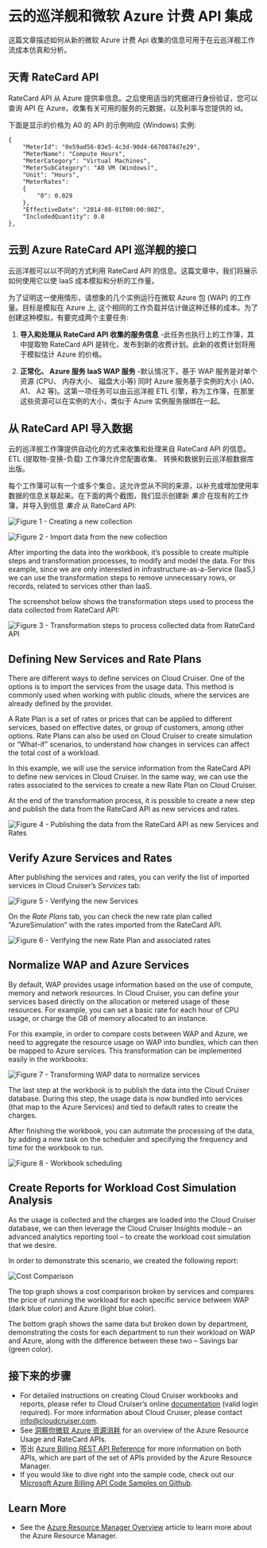 <properties
   pageTitle="Cloud Cruiser and Microsoft Azure Billing API Integration"
   description="Provides a unique perspective from Microsoft Azure Billing partner Cloud Cruiser, on their experiences integrating the Azure Billing APIs into their product.  This is especially useful for Azure and Cloud Cruiser customers that are interested in using/trying Cloud Cruiser for Microsoft Azure Pack."
   services="billing"
   documentationCenter=""
   authors="BryanLa"
   manager="mbaldwin"
   editor=""/>

<tags
   ms.service="billing"
   ms.devlang="na"
   ms.topic="article"
   ms.tgt_pltfrm="na"
   ms.workload="billing"
   ms.date="06/17/2015"
   ms.author="mobandyo;sirishap;bryanla"/>

# 云的巡洋舰和微软 Azure 计费 API 集成 

这篇文章描述如何从新的微软 Azure 计费 Api 收集的信息可用于在云巡洋舰工作流成本仿真和分析。

## 天青 RateCard API
RateCard API 从 Azure 提供率信息。之后使用适当的凭据进行身份验证，您可以查询 API 在 Azure，收集有关可用的服务的元数据，以及利率与您提供的 id。 

下面是显示的价格为 A0 的 API 的示例响应 (Windows) 实例:

    {       
		"MeterId": "0e59ad56-03e5-4c3d-90d4-6670874d7e29",       
		"MeterName": "Compute Hours",       
		"MeterCategory": "Virtual Machines",       
		"MeterSubCategory": "A0 VM (Windows)",       
		"Unit": "Hours",       
		"MeterRates": 
		{         
			"0": 0.029       
		},       
		"EffectiveDate": "2014-08-01T00:00:00Z",       
		"IncludedQuantity": 0.0     
	}, 

## 云到 Azure RateCard API 巡洋舰的接口
云巡洋舰可以以不同的方式利用 RateCard API 的信息。这篇文章中，我们将展示如何使用它以使 IaaS 成本模拟和分析的工作量。

为了证明这一使用情形，请想象的几个实例运行在微软 Azure 包 (WAP) 的工作量。目标是模拟在 Azure 上, 这个相同的工作负载并估计做这种迁移的成本。为了创建这种模拟，有要完成两个主要任务:

1. **导入和处理从 RateCard API 收集的服务信息** -此任务也执行上的工作簿，其中提取物 RateCard API 是转化，发布到新的收费计划。此新的收费计划将用于模拟估计 Azure 的价格。

2. **正常化、 Azure 服务 IaaS WAP 服务** -默认情况下，基于 WAP 服务是对单个资源 (CPU、 内存大小、 磁盘大小等) 同时 Azure 服务基于实例的大小 (A0、 A1、 A2 等)。这第一项任务可以由云巡洋舰 ETL 引擎，称为工作簿，在那里这些资源可以在实例的大小，类似于 Azure 实例服务捆绑在一起。

## 从 RateCard API 导入数据

云的巡洋舰工作簿提供自动化的方式来收集和处理来自 RateCard API 的信息。 ETL (提取物-变换-负载) 工作簿允许您配置收集、 转换和数据到云巡洋舰数据库出版。

每个工作簿可以有一个或多个集合。这允许您从不同的来源，以补充或增加使用率数据的信息关联起来。在下面的两个截图，我们显示创建新 *集合* 在现有的工作簿，并导入到信息 *集合* 从 RateCard API:

![Figure 1 - Creating a new collection][1]

![Figure 2 - Import data from the new collection][2]

After importing the data into the workbook, it’s possible to create multiple steps and transformation processes, to modify and model the data. For this example, since we are only interested in infrastructure-as-a-Service (IaaS,) we can use the transformation steps to remove unnecessary rows, or records, related to services other than IaaS.

The screenshot below shows the transformation steps used to process the data collected from RateCard API:

![Figure 3 - Transformation steps to process collected data from RateCard API][3]

## Defining New Services and Rate Plans

There are different ways to define services on Cloud Cruiser. One of the options is to import the services from the usage data. This method is commonly used when working with public clouds, where the services are already defined by the provider. 

A Rate Plan is a set of rates or prices that can be applied to different services, based on effective dates, or group of customers, among other options. Rate Plans can also be used on Cloud Cruiser to create simulation or “What-if” scenarios, to understand how changes in services can affect the total cost of a workload. 

In this example, we will use the service information from the RateCard API to define new services in Cloud Cruiser. In the same way, we can use the rates associated to the services to create a new Rate Plan on Cloud Cruiser.

At the end of the transformation process, it is possible to create a new step and publish the data from the RateCard API as new services and rates.

![Figure 4 - Publishing the data from the RateCard API as new Services and Rates][4]

## Verify Azure Services and Rates

After publishing the services and rates, you can verify the list of imported services in Cloud Cruiser’s *Services* tab:

![Figure 5 - Verifying the new Services][5]

On the *Rate Plans* tab, you can check the new rate plan called “AzureSimulation” with the rates imported from the RateCard API.

![Figure 6 - Verifying the new Rate Plan and associated rates][6]

## Normalize WAP and Azure Services

By default, WAP provides usage information based on the use of compute, memory and network resources. In Cloud Cruiser, you can define your services based directly on the allocation or metered usage of these resources. For example, you can set a basic rate for each hour of CPU usage, or charge the GB of memory allocated to an instance.

For this example, in order to compare costs between WAP and Azure, we need to aggregate the resource usage on WAP into bundles, which can then be mapped to Azure services. This transformation can be implemented easily in the workbooks:

![Figure 7 - Transforming WAP data to normalize services][7]

The last step at the workbook is to publish the data into the Cloud Cruiser database. During this step, the usage data is now bundled into services (that map to the Azure Services) and tied to default rates to create the charges.

After finishing the workbook, you can automate the processing of the data, by adding a new task on the scheduler and specifying the frequency and time for the workbook to run.

![Figure 8 - Workbook scheduling][8]

## Create Reports for Workload Cost Simulation Analysis

As the usage is collected and the charges are loaded into the Cloud Cruiser database, we can then leverage the Cloud Cruiser Insights module – an advanced analytics reporting tool – to create the workload cost simulation that we desire. 

In order to demonstrate this scenario, we created the following report: 

![Cost Comparison][9]

The top graph shows a cost comparison broken by services and compares the price of running the workload for each specific service between WAP (dark blue color) and Azure (light blue color). 

The bottom graph shows the same data but broken down by department, demonstrating the costs for each department to run their workload on WAP and Azure, along with the difference between these two – Savings bar (green color).

## 接下来的步骤

+ For detailed instructions on creating Cloud Cruiser workbooks and reports, please refer to Cloud Cruiser’s online [documentation](http://docs.cloudcruiser.com/) (valid login required).  For more information about Cloud Cruiser, please contact [info@cloudcruiser.com](mailto:info@cloudcruiser.com).
+ See [洞察你微软 Azure 资源消耗](billing-usage-rate-card-overview.md) for an overview of the Azure Resource Usage and RateCard APIs. 
+ 签出 [Azure Billing REST API Reference](https://msdn.microsoft.com/library/azure/1ea5b323-54bb-423d-916f-190de96c6a3c) for more information on both APIs, which are part of the set of APIs provided by the Azure Resource Manager.
+ If you would like to dive right into the sample code, check out our [Microsoft Azure Billing API Code Samples on Github](https://github.com/Azure/BillingCodeSamples).

## Learn More
+ See the [Azure Resource Manager Overview](resource-group-overview.md) article to learn more about the Azure Resource Manager.

<!--Image references-->
[1]: ./media/billing-usage-rate-card-partner-solution-cloudcruiser/Create-New-Workbook-Collection.png "Figure 1 - Creating a new collection"
[2]: ./media/billing-usage-rate-card-partner-solution-cloudcruiser/Import-Data-From-RateCard.png "Figure 2 - Import data from the new collection"
[3]: ./media/billing-usage-rate-card-partner-solution-cloudcruiser/Transformation-Steps-Process-RateCard-Data.png "Figure 3 - Transformation steps to process collected data from RateCard API"
[4]: ./media/billing-usage-rate-card-partner-solution-cloudcruiser/Publish-RateCard-Data-New-Services-Rates.png "Figure 4 - Publishing the data from the RateCard API as new Services and Rates"
[5]: ./media/billing-usage-rate-card-partner-solution-cloudcruiser/Verify-Azure-Services-And-Pricing1.png "Figure 5 - Verifying the new Services"
[6]: ./media/billing-usage-rate-card-partner-solution-cloudcruiser/Verify-Azure-Services-And-Pricing2.png "Figure 6 - Verifying the new Rate Plan and associated rates"
[7]: ./media/billing-usage-rate-card-partner-solution-cloudcruiser/Transforming-WAP-Normalize-Services.png "Figure 7 - Transforming WAP data to normalize services"
[8]: ./media/billing-usage-rate-card-partner-solution-cloudcruiser/Workbook-Scheduling.png "Figure 8 - Workbook scheduling"
[9]: ./media/billing-usage-rate-card-partner-solution-cloudcruiser/Workload-Cost-Simulation-Report.png "Figure 9 - Sample Report for the Workload cost comparison scenario"
